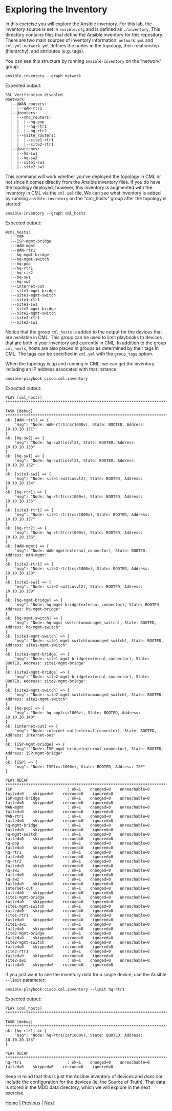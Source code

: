 # Exploring the Inventory

In this exercise you will explore the Ansible inventory. For this lab, the inventory source is set in `ansible.cfg` and is defined as `./inventory`. This directory contains files that define the Ansible inventory for this repository.  There are two main sources of inventory information: `network.yml` and `cml.yml`.  `network.yml` defines the nodes in the topology, their relationship (hierarchy), and attributes (e.g. tags).

You can see this structure by running `ansible-inventory` on the "network" group:

```
ansible-inventory --graph network
```

Expected output:

```
SSL Verification disabled
@network:
  |--@WAN_routers:
  |  |--WAN-rtr1
  |--@routers:
  |  |--@hq_routers:
  |  |  |--hq-pop
  |  |  |--hq-rtr1
  |  |  |--hq-rtr2
  |  |--@site_routers:
  |  |  |--site1-rtr1
  |  |  |--site2-rtr1
  |--@switches:
  |  |--hq-sw1
  |  |--hq-sw2
  |  |--site1-sw1
  |  |--site2-sw1
```

This command will work whether you've deployed the topology in CML or not since it comes directly from the Ansible inventory files. If you do have the topology deployed, however, this inventory is augmented with the inventory in CML via the `cml.yml` file. We can see what inventory is added by running `ansible-inventory` on the "cml_hosts" group after the topology is started:

```
ansible-inventory --graph cml_hosts
```

Expected output:

```
@cml_hosts:
  |--ISP
  |--ISP-mgmt-bridge
  |--WAN-mgmt
  |--WAN-rtr1
  |--hq-mgmt-bridge
  |--hq-mgmt-switch
  |--hq-pop
  |--hq-rtr1
  |--hq-rtr2
  |--hq-sw1
  |--hq-sw2
  |--internet-out
  |--site1-mgmt-bridge
  |--site1-mgmt-switch
  |--site1-rtr1
  |--site1-sw1
  |--site2-mgmt-bridge
  |--site2-mgmt-switch
  |--site2-rtr1
  |--site2-sw1
```

Notice that the group `cml_hosts` is added to the output for the devices that are available in CML. This group can be used to limit playbooks to devices that are both in your inventory and currently in CML. In addition to the group `cml_hosts`, hosts are also placed in groups as determined by their tags in CML.  The tags can be specified in `cml.yml` with the `group_tags` option.

When the topology is up and running in CML, we can get the inventory including an IP address assocated with that instance:

```
ansible-playbook cisco.cml.inventory
```

Expected output:

```
PLAY [cml_hosts] *************************************************************************************************************************************************

TASK [debug] *****************************************************************************************************************************************************
ok: [WAN-rtr1] => {
    "msg": "Node: WAN-rtr1(csr1000v), State: BOOTED, Address: 10.10.20.131"
}
ok: [hq-sw2] => {
    "msg": "Node: hq-sw2(iosvl2), State: BOOTED, Address: 10.10.20.133"
}
ok: [hq-sw1] => {
    "msg": "Node: hq-sw1(iosvl2), State: BOOTED, Address: 10.10.20.132"
}
ok: [site1-sw1] => {
    "msg": "Node: site1-sw1(iosvl2), State: BOOTED, Address: 10.10.20.134"
}
ok: [hq-rtr1] => {
    "msg": "Node: hq-rtr1(csr1000v), State: BOOTED, Address: 10.10.20.135"
}
ok: [site1-rtr1] => {
    "msg": "Node: site1-rtr1(csr1000v), State: BOOTED, Address: 10.10.20.137"
}
ok: [hq-rtr2] => {
    "msg": "Node: hq-rtr2(csr1000v), State: BOOTED, Address: 10.10.20.136"
}
ok: [WAN-mgmt] => {
    "msg": "Node: WAN-mgmt(external_connector), State: BOOTED, Address: WAN-mgmt"
}
ok: [site2-rtr1] => {
    "msg": "Node: site2-rtr1(csr1000v), State: BOOTED, Address: 10.10.20.138"
}
ok: [site2-sw1] => {
    "msg": "Node: site2-sw1(iosvl2), State: BOOTED, Address: 10.10.20.139"
}
ok: [hq-mgmt-bridge] => {
    "msg": "Node: hq-mgmt-bridge(external_connector), State: BOOTED, Address: hq-mgmt-bridge"
}
ok: [hq-mgmt-switch] => {
    "msg": "Node: hq-mgmt-switch(unmanaged_switch), State: BOOTED, Address: hq-mgmt-switch"
}
ok: [site1-mgmt-switch] => {
    "msg": "Node: site1-mgmt-switch(unmanaged_switch), State: BOOTED, Address: site1-mgmt-switch"
}
ok: [site1-mgmt-bridge] => {
    "msg": "Node: site1-mgmt-bridge(external_connector), State: BOOTED, Address: site1-mgmt-bridge"
}
ok: [site2-mgmt-bridge] => {
    "msg": "Node: site2-mgmt-bridge(external_connector), State: BOOTED, Address: site2-mgmt-bridge"
}
ok: [site2-mgmt-switch] => {
    "msg": "Node: site2-mgmt-switch(unmanaged_switch), State: BOOTED, Address: site2-mgmt-switch"
}
ok: [hq-pop] => {
    "msg": "Node: hq-pop(csr1000v), State: BOOTED, Address: 10.10.20.140"
}
ok: [internet-out] => {
    "msg": "Node: internet-out(external_connector), State: BOOTED, Address: internet-out"
}
ok: [ISP-mgmt-bridge] => {
    "msg": "Node: ISP-mgmt-bridge(external_connector), State: BOOTED, Address: ISP-mgmt-bridge"
}
ok: [ISP] => {
    "msg": "Node: ISP(csr1000v), State: BOOTED, Address: ISP"
}

PLAY RECAP *******************************************************************************************************************************************************
ISP                        : ok=1    changed=0    unreachable=0    failed=0    skipped=0    rescued=0    ignored=0   
ISP-mgmt-bridge            : ok=1    changed=0    unreachable=0    failed=0    skipped=0    rescued=0    ignored=0   
WAN-mgmt                   : ok=1    changed=0    unreachable=0    failed=0    skipped=0    rescued=0    ignored=0   
WAN-rtr1                   : ok=1    changed=0    unreachable=0    failed=0    skipped=0    rescued=0    ignored=0   
hq-mgmt-bridge             : ok=1    changed=0    unreachable=0    failed=0    skipped=0    rescued=0    ignored=0   
hq-mgmt-switch             : ok=1    changed=0    unreachable=0    failed=0    skipped=0    rescued=0    ignored=0   
hq-pop                     : ok=1    changed=0    unreachable=0    failed=0    skipped=0    rescued=0    ignored=0   
hq-rtr1                    : ok=1    changed=0    unreachable=0    failed=0    skipped=0    rescued=0    ignored=0   
hq-rtr2                    : ok=1    changed=0    unreachable=0    failed=0    skipped=0    rescued=0    ignored=0   
hq-sw1                     : ok=1    changed=0    unreachable=0    failed=0    skipped=0    rescued=0    ignored=0   
hq-sw2                     : ok=1    changed=0    unreachable=0    failed=0    skipped=0    rescued=0    ignored=0   
internet-out               : ok=1    changed=0    unreachable=0    failed=0    skipped=0    rescued=0    ignored=0   
site1-mgmt-bridge          : ok=1    changed=0    unreachable=0    failed=0    skipped=0    rescued=0    ignored=0   
site1-mgmt-switch          : ok=1    changed=0    unreachable=0    failed=0    skipped=0    rescued=0    ignored=0   
site1-rtr1                 : ok=1    changed=0    unreachable=0    failed=0    skipped=0    rescued=0    ignored=0   
site1-sw1                  : ok=1    changed=0    unreachable=0    failed=0    skipped=0    rescued=0    ignored=0   
site2-mgmt-bridge          : ok=1    changed=0    unreachable=0    failed=0    skipped=0    rescued=0    ignored=0   
site2-mgmt-switch          : ok=1    changed=0    unreachable=0    failed=0    skipped=0    rescued=0    ignored=0   
site2-rtr1                 : ok=1    changed=0    unreachable=0    failed=0    skipped=0    rescued=0    ignored=0   
site2-sw1                  : ok=1    changed=0    unreachable=0    failed=0    skipped=0    rescued=0    ignored=0   
```

If you just want to see the inventory data for a single device, use the Ansible `--limit` parameter:

```
ansible-playbook cisco.cml.inventory --limit hq-rtr1
```

Expected output:

```
PLAY [cml_hosts] *************************************************************************************************************************************************

TASK [debug] *****************************************************************************************************************************************************
ok: [hq-rtr1] => {
    "msg": "Node: hq-rtr1(csr1000v), State: BOOTED, Address: 10.10.20.135"
}

PLAY RECAP *******************************************************************************************************************************************************
hq-rtr1                    : ok=1    changed=0    unreachable=0    failed=0    skipped=0    rescued=0    ignored=0   
```

Keep in mind that this is just the Ansible inventory of devices and *does not* include the configuration for the devices (ie. the Source of Truth). That data is stored in the MDD data directory, which we will explore in the next exercise.

[Home](../README.md#workshop-exercises) | [Previous](exploring-topology.md#exploring-the-topology) | [Next](explore-data.md#exploring-the-data)
